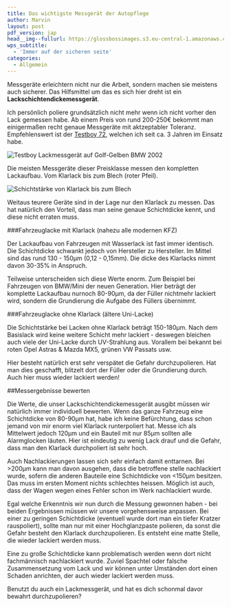 ```yaml
---
title: Das wichtigste Messgerät der Autopflege
author: Marvin
layout: post
pdf_version: jap
head__img--fullurl: https://glossbossimages.s3.eu-central-1.amazonaws.com/marvin/bmw2002gelb/P1010270.JPG
wps_subtitle:
  - 'Immer auf der sicheren seite'
categories:
  - Allgemein
---
```

Messgeräte erleichtern nicht nur die Arbeit, sondern machen sie meistens auch sicherer. Das Hilfsmittel um das es sich hier dreht ist ein **Lackschichtendickemessgerät**. 

Ich persönlich poliere grundsätzlich nicht mehr wenn ich nicht vorher den Lack gemessen habe. Ab einem Preis von rund 200-250€ bekommt man einigermaßen recht genaue Messgeräte mit aktzeptabler Toleranz. Empfehlenswert ist der [Testboy 72](http://amzn.to/1w8KDSq), welchen ich seit ca. 3 Jahren im Einsatz habe.

![Testboy Lackmessgerät auf Golf-Gelben BMW 2002](http://autopflege-mieth.de/work_/bmw2002gelb/P1010270.JPG)

Die meisten Messgeräte dieser Preisklasse messen den kompletten Lackaufbau. Vom Klarlack bis zum Blech (roter Pfeil).

![Schichtstärke von Klarlack bis zum Blech](https://glossbossimages.s3.eu-central-1.amazonaws.com/marvin/lackmessen/lackschicht_messen.png)

Weitaus teurere Geräte sind in der Lage nur den Klarlack zu messen. Das hat natürlich den Vorteil, dass man seine genaue Schichtdicke kennt, und diese nicht erraten muss.

###Fahrzeuglacke mit Klarlack (nahezu alle modernen KFZ)

Der Lackaufbau von Fahrzeugen mit Wasserlack ist fast immer identisch. Die Schichtdicke schwankt jedoch von Hersteller zu Hersteller. Im Mittel sind das rund 130 - 150µm (0,12 - 0,15mm). Die dicke des Klarlacks nimmt davon 30-35% in Anspruch. 

Teilweise unterscheiden sich diese Werte enorm. Zum Beispiel bei Fahrzeugen von BMW/Mini der neuen Generation. Hier beträgt der komplette Lackaufbau nurnoch 80-90µm, da der Füller nichtmehr lackiert wird, sondern die Grundierung die Aufgabe des Füllers übernimmt.

###Fahrzeuglacke ohne Klarlack (ältere Uni-Lacke)

Die Schichtstärke bei Lacken ohne Klarlack beträgt 150-180µm. Nach dem Basislack wird keine weitere Schicht mehr lackiert - deswegen bleichen auch viele der Uni-Lacke durch UV-Strahlung aus. Vorallem bei bekannt bei roten Opel Astras & Mazda MX5, grünen VW Passats usw.

Hier besteht natürlich erst sehr verspätet die Gefahr durchzupolieren. Hat man dies geschafft, blitzelt dort der Füller oder die Grundierung durch. Auch hier muss wieder lackiert werden!

##Messergebnisse bewerten

Die Werte, die unser Lackschichtendickemessgerät ausgibt müssen wir natürlich immer individuell bewerten. Wenn das ganze Fahrzeug eine Schichtdicke von 80-90µm hat, habe ich keine Befürchtung, dass schon jemand von mir enorm viel Klarlack runterpoliert hat. Messe ich als Mittelwert jedoch 120µm und ein Bauteil mit nur 85µm sollten alle Alarmglocken läuten. Hier ist eindeutig zu wenig Lack drauf und die Gefahr, dass man den Klarlack durchpoliert ist sehr hoch.

Auch Nachlackierungen lassen sich sehr einfach damit enttarnen. Bei >200µm kann man davon ausgehen, dass die betroffene stelle nachlackiert wurde, sofern die anderen Bauteile eine Schichtdicke von <150µm besitzen. Das muss im ersten Moment nichts schlechtes heissen. Möglich ist auch, dass der Wagen wegen eines Fehler schon im Werk nachlackiert wurde.

Egal welche Erkenntnis wir nun durch die Messung gewonnen haben - bei beiden Ergebnissen müssen wir unsere vorgehensweise anpassen.
Bei einer zu geringen Schichtdicke (eventuell wurde dort man ein tiefer Kratzer rauspoliert), sollte man nur mit einer Hochglanzpaste polieren, da sonst die Gefahr besteht den Klarlack durchzupolieren. Es entsteht eine matte Stelle, die wieder lackiert werden muss.

Eine zu große Schichtdicke kann problematisch werden wenn dort nicht fachmännisch nachlackiert wurde. Zuviel Spachtel oder falsche Zusammensetzung vom Lack und wir können unter Umständen dort einen Schaden anrichten, der auch wieder lackiert werden muss. 

Benutzt du auch ein Lackmessgerät, und hat es dich schonmal davor bewahrt durchzupolieren?
